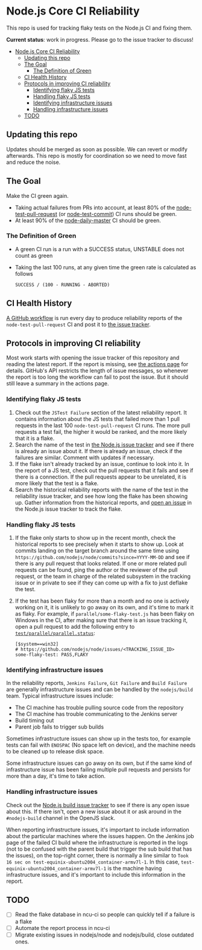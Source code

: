 # Node.js Core CI Reliability

This repo is used for tracking flaky tests on the Node.js CI and fixing them.

**Current status**: work in progress. Please go to the issue tracker to discuss!

<!-- TOC -->
- [Node.js Core CI Reliability](#nodejs-core-ci-reliability)
  - [Updating this repo](#updating-this-repo)
  - [The Goal](#the-goal)
    - [The Definition of Green](#the-definition-of-green)
  - [CI Health History](#ci-health-history)
  - [Protocols in improving CI reliability](#protocols-in-improving-ci-reliability)
    - [Identifying flaky JS tests](#identifying-flaky-js-tests)
    - [Handling flaky JS tests](#handling-flaky-js-tests)
    - [Identifying infrastructure issues](#identifying-infrastructure-issues)
    - [Handling infrastructure issues](#handling-infrastructure-issues)
  - [TODO](#todo)
<!-- /TOC -->

## Updating this repo

Updates should be merged as soon as possible. We can revert or modify
afterwards. This repo is mostly for coordination so we need to move fast and
reduce the noise.

## The Goal

Make the CI green again.

- Taking actual failures from PRs into account, at least 80% of the
  [node-test-pull-request](https://ci.nodejs.org/job/node-test-pull-request/)
  (or [node-test-commit](https://ci.nodejs.org/job/node-test-commit)) CI runs
  should be green.
- At least 90% of the [node-daily-master](https://ci.nodejs.org/view/Node.js%20Daily/job/node-daily-master/)
  CI should be green.

### The Definition of Green

- A green CI run is a run with a SUCCESS status, UNSTABLE does not count as
  green
- Taking the last 100 runs, at any given time the green rate is calculated as
  follows

  ```
  SUCCESS / (100 - RUNNING - ABORTED)
  ```

## CI Health History

[A GitHub workflow](.github/workflows/reliability_report.yml) is run every day
to produce reliability reports of the `node-test-pull-request` CI and post
it to [the issue tracker](https://github.com/nodejs/reliability/issues).

## Protocols in improving CI reliability

Most work starts with opening the issue tracker of this repository and
reading the latest report. If the report is missing, see
[the actions page](https://github.com/nodejs/reliability/actions) for
details. GitHub's API restricts the length of issue messages, so
whenever the report is too long the workflow can fail to post the
issue. But it should still leave a summary in the actions page.

### Identifying flaky JS tests

1. Check out the `JSTest Failure` section of the latest reliability report.
    It contains information about the JS tests that failed more than 1 pull
    requests in the last 100 `node-test-pull-request` CI runs. The more
    pull requests a test fail, the higher it would be ranked, and the more
    likely that it is a flake.
2. Search the name of the test in [the Node.js issue tracker](https://github.com/nodejs/node/issues)
    and see if there is already an issue about it. If there is already
    an issue, check if the failures are similar. Comment with updates
    if necessary.
3. If the flake isn't already tracked by an issue, continue to look into
   it. In the report of a JS test, check out the pull requests that it
   fails and see if there is a connection. If the pull requests appear to
   be unrelated, it is more likely that the test is a flake.
4. Search the historical reliability reports with the name of the test in
   the reliability issue tracker, and see how long the flake has been showing
   up. Gather information from the historical reports, and
   [open an issue](https://github.com/nodejs/node/issues/new?assignees=&labels=flaky-test&projects=&template=4-report-a-flaky-test.yml)
   in the Node.js issue tracker to track the flake.

### Handling flaky JS tests

1. If the flake only starts to show up in the recent month, check the
   historical reports to see precisely when it starts to show up. Look at
   commits landing on the target branch around the same time using
   `https://github.com/nodejs/node/commits?since=YYYY-MM-DD`
   and see if there is any pull request that looks related. If one or
   more related pull requests can be found, ping the author or the
   reviewer of the pull request, or the team in charge of the
   related subsystem in the tracking issue or in private to see if
   they can come up with a fix to just deflake the test.
2. If the test has been flaky for more than a month and no one is actively
   working on it, it is unlikely to go away on its own, and it's time
   to mark it as flaky. For example, if `parallel/some-flaky-test.js`
   has been flaky on Windows in the CI, after making sure that there is an
   issue tracking it, open a pull request to add the following entry to
   [`test/parallel/parallel.status`](https://github.com/nodejs/node/tree/main/test/parallel/parallel.status):

    ```
    [$system==win32]
    # https://github.com/nodejs/node/issues/<TRACKING_ISSUE_ID>
    some-flaky-test: PASS,FLAKY
    ```

### Identifying infrastructure issues

In the reliability reports, `Jenkins Failure`, `Git Failure` and
`Build Failure` are generally infrastructure issues and can be
handled by the `nodejs/build` team. Typical infrastructure
issues include:

- The CI machine has trouble pulling source code from the repository
- The CI machine has trouble communicating to the Jenkins server
- Build timing out
- Parent job fails to trigger sub builds

Sometimes infrastructure issues can show up in the tests too, for
example tests can fail with `ENOSPAC` (No space left on device), and
the machine needs to be cleaned up to release disk space.

Some infrastructure issues can go away on its own, but if the same kind
of infrastructure issue has been failing multiple pull requests and
persists for more than a day, it's time to take action.

### Handling infrastructure issues

Check out the [Node.js build issue tracker](https://github.com/nodejs/build/issues)
to see if there is any open issue about this. If there isn't,
open a new issue about it or ask around in the `#nodejs-build` channel
in the OpenJS slack.

When reporting infrastructure issues, it's important to include
information about the particular machines where the issues happen.
On the Jenkins job page of the failed CI build where the infrastructure
is reported in the logs (not to be confused with the parent build that
trigger the sub build that has the issues), on the top-right
corner, there is normally a line similar to
`Took 16 sec on test-equinix-ubuntu2004_container-armv7l-1`.
In this case, `test-equinix-ubuntu2004_container-armv7l-1`
is the machine having infrastructure issues, and it's important
to include this information in the report.

## TODO

- [ ] Read the flake database in ncu-ci so people can quickly tell if
      a failure is a flake
- [ ] Automate the report process in ncu-ci
- [ ] Migrate existing issues in nodejs/node and nodejs/build, close outdated
      ones.
